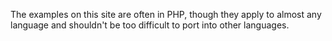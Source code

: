 The examples on this site are often in PHP, though they apply to almost any language and shouldn't be too difficult to port into other languages. 

